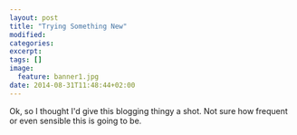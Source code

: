 ```yaml
---
layout: post
title: "Trying Something New"
modified:
categories: 
excerpt:
tags: []
image:
  feature: banner1.jpg
date: 2014-08-31T11:48:44+02:00
---
```


Ok, so I thought I'd give this blogging thingy a shot. Not sure how frequent or even sensible this is going to be.